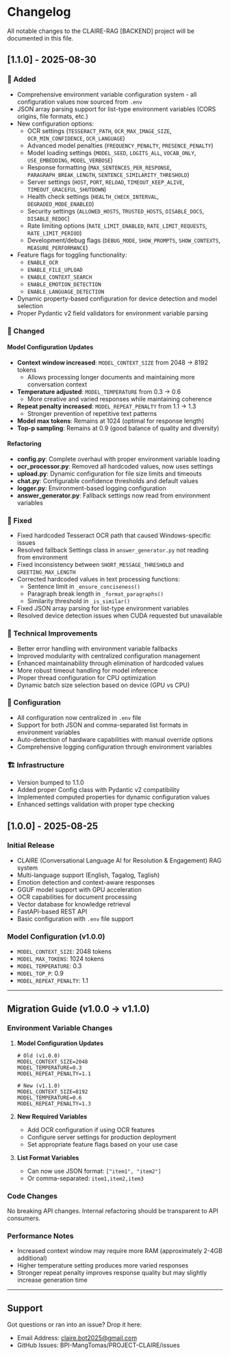 # Changelog

All notable changes to the CLAIRE-RAG [BACKEND] project will be documented in this file.

## [1.1.0] - 2025-08-30

### 🚀 Added
- Comprehensive environment variable configuration system - all configuration values now sourced from `.env`
- JSON array parsing support for list-type environment variables (CORS origins, file formats, etc.)
- New configuration options:
  - OCR settings (`TESSERACT_PATH`, `OCR_MAX_IMAGE_SIZE`, `OCR_MIN_CONFIDENCE`, `OCR_LANGUAGE`)
  - Advanced model penalties (`FREQUENCY_PENALTY`, `PRESENCE_PENALTY`)
  - Model loading settings (`MODEL_SEED`, `LOGITS_ALL`, `VOCAB_ONLY`, `USE_EMBEDDING`, `MODEL_VERBOSE`)
  - Response formatting (`MAX_SENTENCES_PER_RESPONSE`, `PARAGRAPH_BREAK_LENGTH`, `SENTENCE_SIMILARITY_THRESHOLD`)
  - Server settings (`HOST`, `PORT`, `RELOAD`, `TIMEOUT_KEEP_ALIVE`, `TIMEOUT_GRACEFUL_SHUTDOWN`)
  - Health check settings (`HEALTH_CHECK_INTERVAL`, `DEGRADED_MODE_ENABLED`)
  - Security settings (`ALLOWED_HOSTS`, `TRUSTED_HOSTS`, `DISABLE_DOCS`, `DISABLE_REDOC`)
  - Rate limiting options (`RATE_LIMIT_ENABLED`, `RATE_LIMIT_REQUESTS`, `RATE_LIMIT_PERIOD`)
  - Development/debug flags (`DEBUG_MODE`, `SHOW_PROMPTS`, `SHOW_CONTEXTS`, `MEASURE_PERFORMANCE`)
- Feature flags for toggling functionality:
  - `ENABLE_OCR`
  - `ENABLE_FILE_UPLOAD`
  - `ENABLE_CONTEXT_SEARCH`
  - `ENABLE_EMOTION_DETECTION`
  - `ENABLE_LANGUAGE_DETECTION`
- Dynamic property-based configuration for device detection and model selection
- Proper Pydantic v2 field validators for environment variable parsing

### 🔄 Changed

#### Model Configuration Updates
- **Context window increased**: `MODEL_CONTEXT_SIZE` from 2048 → 8192 tokens
  - Allows processing longer documents and maintaining more conversation context
- **Temperature adjusted**: `MODEL_TEMPERATURE` from 0.3 → 0.6
  - More creative and varied responses while maintaining coherence
- **Repeat penalty increased**: `MODEL_REPEAT_PENALTY` from 1.1 → 1.3
  - Stronger prevention of repetitive text patterns
- **Model max tokens**: Remains at 1024 (optimal for response length)
- **Top-p sampling**: Remains at 0.9 (good balance of quality and diversity)

#### Refactoring
- **config.py**: Complete overhaul with proper environment variable loading
- **ocr_processor.py**: Removed all hardcoded values, now uses settings
- **upload.py**: Dynamic configuration for file size limits and timeouts
- **chat.py**: Configurable confidence thresholds and default values
- **logger.py**: Environment-based logging configuration
- **answer_generator.py**: Fallback settings now read from environment variables

### 🐛 Fixed
- Fixed hardcoded Tesseract OCR path that caused Windows-specific issues
- Resolved fallback Settings class in `answer_generator.py` not reading from environment
- Fixed inconsistency between `SHORT_MESSAGE_THRESHOLD` and `GREETING_MAX_LENGTH`
- Corrected hardcoded values in text processing functions:
  - Sentence limit in `_ensure_conciseness()`
  - Paragraph break length in `_format_paragraphs()`
  - Similarity threshold in `_is_similar()`
- Fixed JSON array parsing for list-type environment variables
- Resolved device detection issues when CUDA requested but unavailable

### 🔧 Technical Improvements
- Better error handling with environment variable fallbacks
- Improved modularity with centralized configuration management
- Enhanced maintainability through elimination of hardcoded values
- More robust timeout handling for model inference
- Proper thread configuration for CPU optimization
- Dynamic batch size selection based on device (GPU vs CPU)

### 📝 Configuration
- All configuration now centralized in `.env` file
- Support for both JSON and comma-separated list formats in environment variables
- Auto-detection of hardware capabilities with manual override options
- Comprehensive logging configuration through environment variables

### 🏗️ Infrastructure
- Version bumped to 1.1.0
- Added proper Config class with Pydantic v2 compatibility
- Implemented computed properties for dynamic configuration values
- Enhanced settings validation with proper type checking

## [1.0.0] - 2025-08-25

### Initial Release
- CLAIRE (Conversational Language AI for Resolution & Engagement) RAG system
- Multi-language support (English, Tagalog, Taglish)
- Emotion detection and context-aware responses
- GGUF model support with GPU acceleration
- OCR capabilities for document processing
- Vector database for knowledge retrieval
- FastAPI-based REST API
- Basic configuration with `.env` file support

### Model Configuration (v1.0.0)
- `MODEL_CONTEXT_SIZE`: 2048 tokens
- `MODEL_MAX_TOKENS`: 1024 tokens
- `MODEL_TEMPERATURE`: 0.3
- `MODEL_TOP_P`: 0.9
- `MODEL_REPEAT_PENALTY`: 1.1

---

## Migration Guide (v1.0.0 → v1.1.0)

### Environment Variable Changes

1. **Model Configuration Updates**
   ```env
   # Old (v1.0.0)
   MODEL_CONTEXT_SIZE=2048
   MODEL_TEMPERATURE=0.3
   MODEL_REPEAT_PENALTY=1.1
   
   # New (v1.1.0)
   MODEL_CONTEXT_SIZE=8192
   MODEL_TEMPERATURE=0.6
   MODEL_REPEAT_PENALTY=1.3
   ```

2. **New Required Variables**
   - Add OCR configuration if using OCR features
   - Configure server settings for production deployment
   - Set appropriate feature flags based on your use case

3. **List Format Variables**
   - Can now use JSON format: `["item1", "item2"]`
   - Or comma-separated: `item1,item2,item3`

### Code Changes

No breaking API changes. Internal refactoring should be transparent to API consumers.

### Performance Notes

- Increased context window may require more RAM (approximately 2-4GB additional)
- Higher temperature setting produces more varied responses
- Stronger repeat penalty improves response quality but may slightly increase generation time

---

## Support

Got questions or ran into an issue? Drop it here:
- Email Address: claire.bot2025@gmail.com
- GitHub Issues: BPI-MangTomas/PROJECT-CLAIRE/issues
